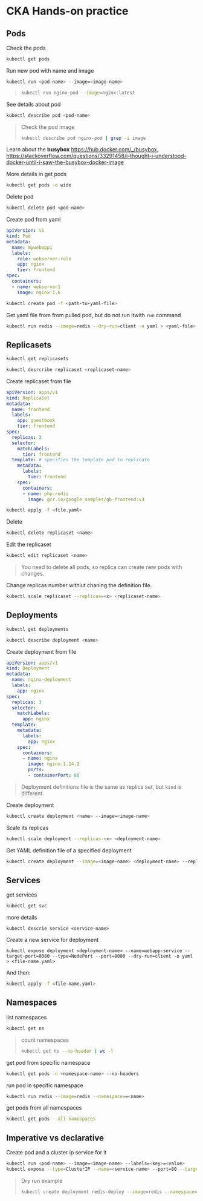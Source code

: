 # CKA Hands-on practice

## Pods

Check the pods

```sh
kubectl get pods
```

Run new pod with name and image

```sh
kubectl run <pod-name> --image=<image-name>
```

>```sh
>kubectl run nginx-pod --image=nginx:latest
>```

See details about pod

```sh
kubectl describe pod <pod-name>
```

> Check the pod image
>
> ```sh
> kubectl describe pod nginx-pod | grep -i image
> ```

Learn about the **busybox** https://hub.docker.com/_/busybox, https://stackoverflow.com/questions/33291458/i-thought-i-understood-docker-until-i-saw-the-busybox-docker-image

More details in get pods

```sh
kubectl get pods -o wide
```

Delete pod

```sh
kubectl delete pod <pod-name>
```

Create pod from yaml

```yaml
apiVersion: v1
kind: Pod
metadata:
  name: mywebapp1
  labels:
    role: webserver-role
    app: nginx
    tier: frontend
spec:
  containers:
  - name: webserver1
    image: nginx:1.6
```

```sh
kubectl create pod -f <path-to-yaml-file>
```

Get yaml file from from pulled pod, but do not run itwith `run` command

```sh
kubectl run redis --image=redis --dry-run=client -o yaml > <yaml-file>
```

## Replicasets

```sh
kubectl get replicasets
```

```sh
kubectl desrcribe replicaset <replicaset-name>
```

Create replicaset from file

```yaml
apiVersion: apps/v1
kind: ReplicaSet
metadata:
  name: frontend
  labels:
    app: guestbook
    tier: frontend
spec:
  replicas: 3
  selector:
    matchLabels:
      tier: frontend
  template: # specifies the template pod to replicate
    metadata:
      labels:
        tier: frontend
    spec:
      containers:
      - name: php-redis
        image: gcr.io/google_samples/gb-frontend:v3
```

```sh
kubectl apply -f <file.yaml>
```

Delete 

```sh
kubectl delete replicaset <name>
```

Edit the replicaset

```sh
kubectl edit replicaset <name>
```

>  You need to delete all pods, so replica can create new pods with changes.



Change replicas number withlut chaning the definition file.

```sh
kubectl scale replicaset --replicas=<x> <replicaset-name>
```

## Deployments

 ```sh
 kubectl get deployments
 ```

```sh
kubectl describe deployment <name>
```

Create deployment from file
```yaml
apiVersion: apps/v1
kind: Deployment
metadata:
  name: nginx-deployment
  labels:
    app: nginx
spec:
  replicas: 3
  selector:
    matchLabels:
      app: nginx
  template:
    metadata:
      labels:
        app: nginx
    spec:
      containers:
      - name: nginx
        image: nginx:1.14.2
        ports:
        - containerPort: 80
```

> Deployment definitions file is the same as replica set, but `kind` is different.

Create deployment 

```sh
kubectl create deployment <name> --image=<image-name>
```

Scale its replicas

```sh
kubectl scale deployment --replicas-<x> <deployment-name>
```

Get YAML definition file of a specified deployment

```sh
kubectl create deployment --image=<image-name> <deployment-name> --replicas=<x> --dry-run=client -o yaml > output.yaml
```

## Services

get services

```sh
kubectl get svc
```

more details

```
kubectl descrie service <service-name>
```

Create a new service for deployment

```
kubectl expose deployment <deployment-name> --name=webapp-service --target-port=8080 --type=NodePort --port=8080 --dry-run=client -o yaml > <file-name.yaml>
```

And then:

```sh
kubectl apply -f <file-name.yaml>
```

## Namespaces

list namespaces

```sh
kubectl get ns
```

> count namespaces
>
> ```sh
> kubectl get ns --no-header | wc -l 
> ```

get pod from specific namespace

```sh
kubectl get pods -n <namespace-name> --no-headers
```

run pod in specific namespace

```sh
kubectl run redis --image=redis --namespace==<name>
```

get pods from all namespaces

```sh
kubectl get pods --all-namespaces
```

## Imperative vs declarative

Create pod and a cluster ip service for it

```sh
kubectl run <pod-name> --image=<image-name> --labels=<key>=<value>
kubectl expose --type=ClusterIP --name=<service-name> --port=80 --target-port=80
```

>  Dry run  example
>
> ```sh
> kubectl create deployment redis-deploy --image=redis --namespace=dev-ns --dry-run=client -o yaml > elo.yaml
> ```

